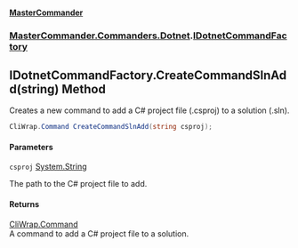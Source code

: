 #### [MasterCommander](MasterCommander.md 'MasterCommander')
### [MasterCommander.Commanders.Dotnet](MasterCommander.md#MasterCommander.Commanders.Dotnet 'MasterCommander.Commanders.Dotnet').[IDotnetCommandFactory](IDotnetCommandFactory.md 'MasterCommander.Commanders.Dotnet.IDotnetCommandFactory')

## IDotnetCommandFactory.CreateCommandSlnAdd(string) Method

Creates a new command to add a C# project file (.csproj) to a solution (.sln).

```csharp
CliWrap.Command CreateCommandSlnAdd(string csproj);
```
#### Parameters

<a name='MasterCommander.Commanders.Dotnet.IDotnetCommandFactory.CreateCommandSlnAdd(string).csproj'></a>

`csproj` [System.String](https://docs.microsoft.com/en-us/dotnet/api/System.String 'System.String')

The path to the C# project file to add.

#### Returns
[CliWrap.Command](https://docs.microsoft.com/en-us/dotnet/api/CliWrap.Command 'CliWrap.Command')  
A command to add a C# project file to a solution.